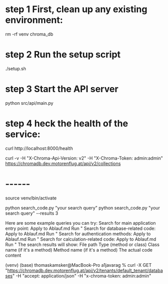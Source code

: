 # step 1 First, clean up any existing environment:
rm -rf venv chroma_db

# step 2 Run the setup script
./setup.sh

# step 3 Start the API server
python src/api/main.py

# step 4 heck the health of the service:
curl http://localhost:8000/health


curl -v -H "X-Chroma-Api-Version: v2" -H "X-Chroma-Token: admin:admin" https://chromadb.dev.motorenflug.at/api/v2/collections

# ------

source venv/bin/activate

   python search_code.py "your search query"
      python search_code.py "your search query" --results 3


Here are some example queries you can try:
Search for main application entry point:
Apply to Ablauf.md
Run
"
Search for database-related code:
Apply to Ablauf.md
Run
"
Search for authentication methods:
Apply to Ablauf.md
Run
"
Search for calculation-related code:
Apply to Ablauf.md
Run
"
The search results will show:
File path
Type (method or class)
Class name (if it's a method)
Method name (if it's a method)
The actual code content


(venv) (base) thomaskamsker@MacBook-Pro a1javarag % curl -X GET "https://chromadb.dev.motorenflug.at/api/v2/tenants/default_tenant/databases" -H "accept: application/json" -H "x-chroma-token: admin:admin"

